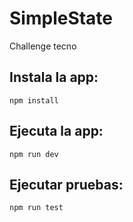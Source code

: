 # SimpleState

Challenge tecno

## Instala la app:

```
npm install
```

## Ejecuta la app:

```
npm run dev
```

## Ejecutar pruebas:

```
npm run test
```